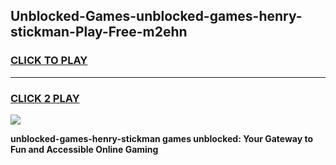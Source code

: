 
## Unblocked-Games-unblocked-games-henry-stickman-Play-Free-m2ehn
<h3>
<a href="https://premium76.site?title=unblocked-games-henry-stickman&ref=10A">CLICK TO PLAY</a></h3>
<hr>

<h3>
<a href="https://premium76.site?title=unblocked-games-henry-stickman&ref=10A">CLICK 2 PLAY</a>
  
</h3>

<a href="https://premium76.site?title=unblocked-games-henry-stickman&ref=10A"><img src="https://clearcache.store/games.png"></a>


**unblocked-games-henry-stickman games unblocked: Your Gateway to Fun and Accessible Online Gaming**
